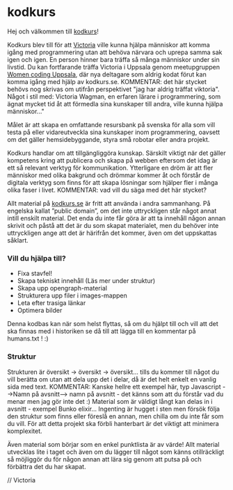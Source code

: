 # kodkurs

Hej och välkommen till [kodkurs](http://kodkurs.se)!

Kodkurs blev till för att [Victoria](http://victoriawagman.se) ville kunna hjälpa människor att komma igång med programmering utan att behöva närvara och uprepa samma sak igen och igen. En person hinner bara träffa så många människor under sin livstid. Du kan fortfarande träffa Victoria i Uppsala genom meetupgruppen [Women coding Uppsala](https://www.meetup.com/Uppsala-women-coding-beginners-welcome/), där nya deltagare som aldrig kodat förut kan komma igång med hjälp av kodkurs.se. KOMMENTAR: det här stycket behövs nog skrivas om utifrån perspektivet "jag har aldrig träffat viktoria". Något i stil med: Victoria Wagman, en  erfaren lärare i programmering, som ägnat mycket tid åt att förmedla sina kunskaper till andra, ville kunna hjälpa människor..." 

Målet är att skapa en omfattande resursbank på svenska för alla som vill testa på eller vidareutveckla sina kunskaper inom programmering, oavsett om det gäller hemsidebyggande, styra små robotar eller andra projekt.

Kodkurs handlar om att tillgängliggöra kunskap. Särskilt viktigt när det gäller kompetens kring att publicera och skapa på webben eftersom det idag är ett så relevant verktyg för kommunikation. Ytterligare en dröm är att fler människor med olika bakgrund och drömmar kommer åt och förstår de digitala verktyg som finns för att skapa lösningar som hjälper fler i många olika faser i livet. KOMMENTAR: vad vill du säga med det här stycket?

Allt material på [kodkurs.se](http://kodkurs.se) är fritt att använda i andra sammanhang. På engelska kallat ”public domain”, om det inte uttryckligen står något annat intill enskilt material. Det enda du inte får göra är att ta innehåll någon annan skrivit och påstå att det är du som skapat materialet, men du behöver inte uttryckligen ange att det är härifrån det kommer, även om det uppskattas såklart.


### Vill du hjälpa till?
- Fixa stavfel!
- Skapa tekniskt innehåll (Läs mer under struktur)
- Skapa upp opengraph-material
- Strukturera upp filer i images-mappen
- Leta efter trasiga länkar
- Optimera bilder

Denna kodbas kan när som helst flyttas, så om du hjälpt till och vill att det ska finnas med i historiken se då till att lägga till en kommentar på humans.txt ! :)

### Struktur
Strukturen är översikt -> översikt -> översikt... tills du kommer till något du vill berätta om utan att dela upp det i delar, då är det helt enkelt en vanlig sida med text. KOMMENTAR: Kanske hellre ett exempel här, typ Javascript -->Namn på avsnitt--> namn på avsnitt - det känns som att du förstår vad du menar men jag gör inte det :) 
Material som är väldigt långt kan delas in i avsnitt - exempel Bunko elixir...
Ingenting är hugget i sten men försök följa den struktur som finns eller föreslå en annan, men chilla om du inte får som du vill. För att detta projekt ska förbli hanterbart är det viktigt att minimera komplexitet.

Även material som börjar som en enkel punktlista är av värde! Allt material utvecklas lite i taget och även om du lägger till något som känns otillräckligt så möjliggör du för någon annan att lära sig genom att putsa på och förbättra det du har skapat.



// Victoria
